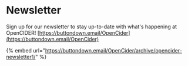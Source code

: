 # Newsletter

Sign up for our newsletter to stay up-to-date with what's happening at OpenCIDER! [https://buttondown.email/OpenCider](https://buttondown.email/OpenCider)

{% embed url="https://buttondown.email/OpenCider/archive/opencider-newsletter1/" %}



